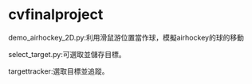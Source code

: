 # cvfinalproject

demo_airhockey_2D.py:利用滑鼠游位置當作球，模擬airhockey的球的移動

select_target.py:可選取並儲存目標。

targettracker:選取目標並追蹤。